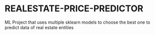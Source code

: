 # REALESTATE-PRICE-PREDICTOR
ML Project that uses multiple sklearn models to choose the best one to predict data of real estate entities 
